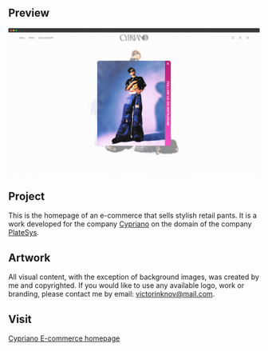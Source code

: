 ## Preview
![website preview](https://raw.githubusercontent.com/victorinknov/cypriano/master/screenshot.png)

## Project
This is the homepage of an e-commerce that sells stylish retail pants. It is a work developed for the company [Cypriano](https://www.instagram.com/cypriano___/) on the domain of the company [PlateSys](https://platesys.com/).

## Artwork
All visual content, with the exception of background images, was created by me and copyrighted. If you would like to use any available logo, work or branding, please contact me by email: victorinknov@mail.com.

## Visit
[Cypriano E-commerce homepage](https://www.cypriano.confiadesign.com)

